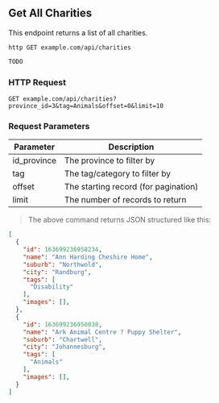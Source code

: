 ## Get All Charities
This endpoint returns a list of all charities.
 
```shell
http GET example.com/api/charities
```

```javascript
TODO
```

### HTTP Request

`GET example.com/api/charities?province_id=3&tag=Animals&offset=0&limit=10`

### Request Parameters

Parameter | Description
--------- | -----------
id_province | The province to filter by
tag | The tag/category to filter by
offset | The starting record (for pagination)
limit | The number of records to return

> The above command returns JSON structured like this:

```json
[
  {
    "id": 163699236958234,
    "name": "Ann Harding Cheshire Home",
    "suburb": "Northwold",
    "city": "Randburg",
    "tags": [
      "Disability"
    ],
    "images": [],
  },
  {
    "id": 163699236950038,
    "name": "Ark Animal Centre ? Puppy Shelter",
    "suburb": "Chartwell",
    "city": "Johannesburg",
    "tags": [
      "Animals"
    ],
    "images": [],
  }
]
```


